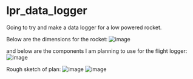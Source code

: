 # lpr_data_logger
Going to try and make a data logger for a low powered rocket.


Below are the dimensions for the rocket:
![image](https://github.com/elenajusto/lpr_data_logger/assets/56148816/d623ca09-272e-4ec9-8f82-6f351050585e)


and below are the components I am planning to use for the flight logger:
![image](https://github.com/elenajusto/lpr_data_logger/assets/56148816/1c61fb39-3477-4ce6-a6a6-55d615443c99)


Rough sketch of plan:
![image](https://github.com/elenajusto/lpr_data_logger/assets/56148816/e70d30bb-7a5a-40bc-94b5-2021d7a4a8ae)
![image](https://github.com/elenajusto/lpr_data_logger/assets/56148816/dcc5c7a4-a794-4081-bf8f-55a1d2a33ab0)
